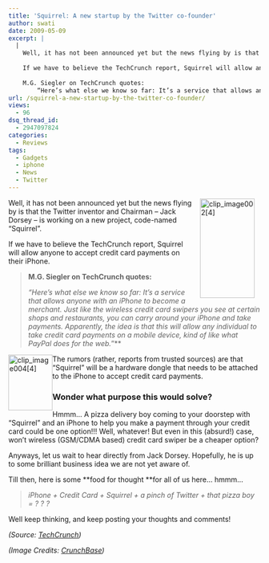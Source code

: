 ```yaml
---
title: 'Squirrel: A new startup by the Twitter co-founder'
author: swati
date: 2009-05-09
excerpt: |
  |
    Well, it has not been announced yet but the news flying by is that the Twitter inventor and Chairman - Jack Dorsey - is working on a new project, code-named “Squirrel”.
    
    If we have to believe the TechCrunch report, Squirrel will allow anyone to accept credit card payments on their iPhone.
    
    M.G. Siegler on TechCrunch quotes:
        “Here’s what else we know so far: It’s a service that allows anyone with an iPhone to become a merchant.
url: /squirrel-a-new-startup-by-the-twitter-co-founder/
views:
  - 96
dsq_thread_id:
  - 2947097824
categories:
  - Reviews
tags:
  - Gadgets
  - iphone
  - News
  - Twitter
---
```

<img class="alignright wp-image-52961" style="border: 0pt none;margin-left: 12px;margin-right: 12px" src="http://cdn.devilsworkshop.org/files/2009/05/clip-image00242.jpg" border="0" alt="clip_image002[4]" hspace="12" width="109" height="198" align="right" />Well, it has not been announced yet but the news flying by is that the Twitter inventor and Chairman &#8211; Jack Dorsey &#8211; is working on a new project, code-named “Squirrel”.

If we have to believe the TechCrunch report, Squirrel will allow anyone to accept credit card payments on their iPhone.

> **M.G. Siegler on TechCrunch quotes:**
> 
> *“Here’s what else we know so far: It’s a service that allows anyone with an iPhone to become a merchant. Just like the wireless credit card swipers you see at certain shops and restaurants, you can carry around your iPhone and take payments. Apparently, the idea is that this will allow any individual to take credit card payments on a mobile device, kind of like what PayPal does for the web.*”**

<img class="alignleft" style="border: 0pt none;margin-left: 0px;margin-right: 0px" src="http://cdn.devilsworkshop.org/files/2009/05/clip-image00442.jpg" border="0" alt="clip_image004[4]" width="88" height="111" align="left" />The rumors (rather, reports from trusted sources) are that “Squirrel” will be a hardware dongle that needs to be attached to the iPhone to accept credit card payments.

### Wonder what purpose this would solve?

Hmmm… A pizza delivery boy coming to your doorstep with “Squirrel” and an iPhone to help you make a payment through your credit card could be one option!!! Well, whatever! But even in this (absurd!) case, won’t wireless (GSM/CDMA based) credit card swiper be a cheaper option?

Anyways, let us wait to hear directly from Jack Dorsey. Hopefully, he is up to some brilliant business idea we are not yet aware of.

Till then, here is some **food for thought **for all of us here… hmmm…

> *iPhone + Credit Card + Squirrel + a pinch of Twitter + that pizza boy = ? ? ?*

Well keep thinking, and keep posting your thoughts and comments!

*(Source: *<a href="http://www.techcrunch.com/2009/05/08/nuts-twitter-inventor-about-to-launch-his-next-project-code-named-squirrel/" onclick="_gaq.push(['_trackEvent', 'outbound-article', 'http://www.techcrunch.com/2009/05/08/nuts-twitter-inventor-about-to-launch-his-next-project-code-named-squirrel/', 'TechCrunch']);" ><em>TechCrunch</em></a>*)*

*(Image Credits: *<a href="http://www.crunchbase.com/person/jack-dorsey" onclick="_gaq.push(['_trackEvent', 'outbound-article', 'http://www.crunchbase.com/person/jack-dorsey', 'CrunchBase']);" ><em>CrunchBase</em></a>*)*
